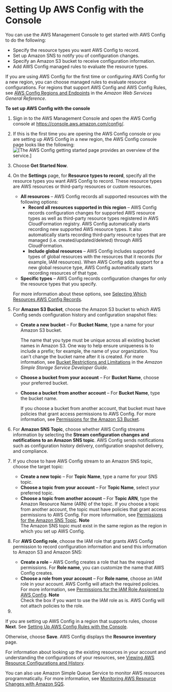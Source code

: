 # Setting Up AWS Config with the Console<a name="gs-console"></a>

You can use the AWS Management Console to get started with AWS Config to do the following: 
+ Specify the resource types you want AWS Config to record\.
+ Set up Amazon SNS to notify you of configuration changes\.
+ Specify an Amazon S3 bucket to receive configuration information\.
+ Add AWS Config managed rules to evaluate the resource types\.

If you are using AWS Config for the first time or configuring AWS Config for a new region, you can choose managed rules to evaluate resource configurations\. For regions that support AWS Config and AWS Config Rules, see [AWS Config Regions and Endpoints](https://docs.aws.amazon.com/general/latest/gr/rande.html#awsconfig_region) in the *Amazon Web Services General Reference*\.

**To set up AWS Config with the console**

1. Sign in to the AWS Management Console and open the AWS Config console at [https://console\.aws\.amazon\.com/config/](https://console.aws.amazon.com/config/)\.

1. If this is the first time you are opening the AWS Config console or you are setting up AWS Config in a new region, the AWS Config console page looks like the following:   
![\[The AWS Config getting started page provides an overview of the service.\]](http://docs.aws.amazon.com/config/latest/developerguide/images/welcome.png)

1. Choose **Get Started Now**\.

1. On the **Settings** page, for **Resource types to record**, specify all the resource types you want AWS Config to record\. These resource types are AWS resources or third\-party resources or custom resources\.
   + **All resources** – AWS Config records all supported resources with the following options:
     + **Record all resources supported in this region** – AWS Config records configuration changes for supported AWS resource types as well as third\-party resource types registered in AWS CloudFormation registry\. AWS Config automatically starts recording new supported AWS resource types\. It also automatically starts recording third\-party resource types that are managed \(i\.e\. created/updated/deleted\) through AWS CloudFormation\.
     + **Include global resources** – AWS Config includes supported types of global resources with the resources that it records \(for example, IAM resources\)\. When AWS Config adds support for a new global resource type, AWS Config automatically starts recording resources of that type\.
   + **Specific types** – AWS Config records configuration changes for only the resource types that you specify\.

   For more information about these options, see [Selecting Which Resources AWS Config Records](select-resources.md)\.

1. For **Amazon S3 Bucket**, choose the Amazon S3 bucket to which AWS Config sends configuration history and configuration snapshot files:
   + **Create a new bucket** – For **Bucket Name**, type a name for your Amazon S3 bucket\. 

     The name that you type must be unique across all existing bucket names in Amazon S3\. One way to help ensure uniqueness is to include a prefix; for example, the name of your organization\. You can't change the bucket name after it is created\. For more information, see [Bucket Restrictions and Limitations](https://docs.aws.amazon.com/AmazonS3/latest/dev/BucketRestrictions.html) in the *Amazon Simple Storage Service Developer Guide*\. 
   + **Choose a bucket from your account** – For **Bucket Name**, choose your preferred bucket\.
   + **Choose a bucket from another account** – For **Bucket Name**, type the bucket name\.

     If you choose a bucket from another account, that bucket must have policies that grant access permissions to AWS Config\. For more information, see [Permissions for the Amazon S3 Bucket](s3-bucket-policy.md)\.

1. For **Amazon SNS Topic**, choose whether AWS Config streams information by selecting the **Stream configuration changes and notifications to an Amazon SNS topic**\. AWS Config sends notifications such as configuration history delivery, configuration snapshot delivery, and compliance\. 

1. If you chose to have AWS Config stream to an Amazon SNS topic, choose the target topic:
   + **Create a new topic** – For **Topic Name**, type a name for your SNS topic\.
   + **Choose a topic from your account** – For **Topic Name**, select your preferred topic\.
   + **Choose a topic from another account** – For **Topic ARN**, type the Amazon Resource Name \(ARN\) of the topic\. If you choose a topic from another account, the topic must have policies that grant access permissions to AWS Config\. For more information, see [Permissions for the Amazon SNS Topic](sns-topic-policy.md)\.
**Note**  
The Amazon SNS topic must exist in the same region as the region in which you set up AWS Config\.

1. For **AWS Config role**, choose the IAM role that grants AWS Config permission to record configuration information and send this information to Amazon S3 and Amazon SNS:
   + **Create a role** – AWS Config creates a role that has the required permissions\. For **Role name**, you can customize the name that AWS Config creates\.
   + **Choose a role from your account** – For **Role name**, choose an IAM role in your account\. AWS Config will attach the required policies\. For more information, see [Permissions for the IAM Role Assigned to AWS Config](iamrole-permissions.md)\.
**Note**  
Check the box if you want to use the IAM role as is\. AWS Config will not attach policies to the role\.

1. 

   If you are setting up AWS Config in a region that supports rules, choose **Next**\. See [Setting Up AWS Config Rules with the Console](setting-up-aws-config-rules-with-console.md)\. 

   Otherwise, choose **Save**\. AWS Config displays the **Resource inventory** page\.

For information about looking up the existing resources in your account and understanding the configurations of your resources, see [Viewing AWS Resource Configurations and History](view-manage-resource.md)\.

You can also use Amazon Simple Queue Service to monitor AWS resources programmatically\. For more information, see [Monitoring AWS Resource Changes with Amazon SQS](monitor-resource-changes.md)\.